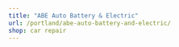 ```yaml
---
title: "ABE Auto Battery & Electric"
url: /portland/abe-auto-battery-and-electric/
shop: car repair
---
```

